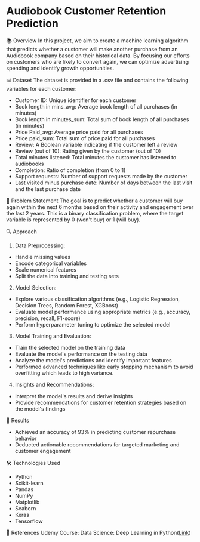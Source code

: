 # Audiobook Customer Retention Prediction
📚 Overview
In this project, we aim to create a machine learning algorithm that predicts whether a customer will make another purchase from an Audiobook company based on their historical data. By focusing our efforts on customers who are likely to convert again, we can optimize advertising spending and identify growth opportunities.

📊 Dataset
The dataset is provided in a .csv file and contains the following variables for each customer:
* Customer ID: Unique identifier for each customer
* Book length in mins_avg: Average book length of all purchases (in minutes)
* Book length in minutes_sum: Total sum of book length of all purchases (in minutes)
* Price Paid_avg: Average price paid for all purchases
* Price paid_sum: Total sum of price paid for all purchases
* Review: A Boolean variable indicating if the customer left a review
* Review (out of 10): Rating given by the customer (out of 10)
* Total minutes listened: Total minutes the customer has listened to audiobooks
* Completion: Ratio of completion (from 0 to 1)
* Support requests: Number of support requests made by the customer
* Last visited minus purchase date: Number of days between the last visit and the last purchase date

🎯 Problem Statement
The goal is to predict whether a customer will buy again within the next 6 months based on their activity and engagement over the last 2 years. This is a binary classification problem, where the target variable is represented by 0 (won't buy) or 1 (will buy).

🔍 Approach
1. Data Preprocessing:
  * Handle missing values
  * Encode categorical variables
  * Scale numerical features
  * Split the data into training and testing sets
  
2. Model Selection:
  * Explore various classification algorithms (e.g., Logistic Regression, Decision Trees, Random Forest, XGBoost)
  * Evaluate model performance using appropriate metrics (e.g., accuracy, precision, recall, F1-score)
  * Perform hyperparameter tuning to optimize the selected model
  
3. Model Training and Evaluation:
  * Train the selected model on the training data
  * Evaluate the model's performance on the testing data
  * Analyze the model's predictions and identify important features
  * Performed advanced techniques like early stopping mechanism to avoid overfitting which leads to high variance.
  
4. Insights and Recommendations:
  * Interpret the model's results and derive insights
  * Provide recommendations for customer retention strategies based on the model's findings

🚀 Results
* Achieved an accuracy of 93% in predicting customer repurchase behavior
* Deducted actionable recommendations for targeted marketing and customer engagement

🛠️ Technologies Used
* Python
* Scikit-learn
* Pandas
* NumPy
* Matplotlib
* Seaborn
* Keras
* Tensorflow

📖 References
Udemy Course: Data Science: Deep Learning in Python([Link](https://www.udemy.com/course/data-science-deep-learning-in-python))
